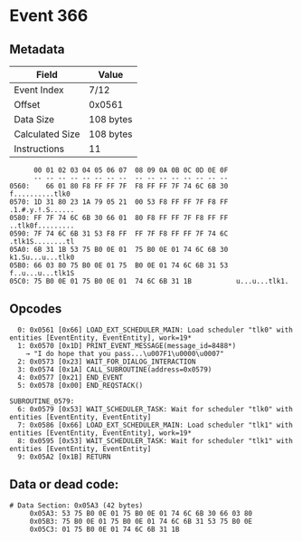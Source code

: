 # Event 366

## Metadata

| Field           | Value     |
|-----------------|-----------|
| Event Index     | 7/12      |
| Offset          | 0x0561    |
| Data Size       | 108 bytes |
| Calculated Size | 108 bytes |
| Instructions    | 11        |

```
      00 01 02 03 04 05 06 07  08 09 0A 0B 0C 0D 0E 0F
      -- -- -- -- -- -- -- --  -- -- -- -- -- -- -- --
0560:    66 01 80 F8 FF FF 7F  F8 FF FF 7F 74 6C 6B 30   f..........tlk0
0570: 1D 31 80 23 1A 79 05 21  00 53 F8 FF FF 7F F8 FF  .1.#.y.!.S......
0580: FF 7F 74 6C 6B 30 66 01  80 F8 FF FF 7F F8 FF FF  ..tlk0f.........
0590: 7F 74 6C 6B 31 53 F8 FF  FF 7F F8 FF FF 7F 74 6C  .tlk1S........tl
05A0: 6B 31 1B 53 75 B0 0E 01  75 B0 0E 01 74 6C 6B 30  k1.Su...u...tlk0
05B0: 66 03 80 75 B0 0E 01 75  B0 0E 01 74 6C 6B 31 53  f..u...u...tlk1S
05C0: 75 B0 0E 01 75 B0 0E 01  74 6C 6B 31 1B           u...u...tlk1.   
```

## Opcodes

```
  0: 0x0561 [0x66] LOAD_EXT_SCHEDULER_MAIN: Load scheduler "tlk0" with entities [EventEntity, EventEntity], work=19*
  1: 0x0570 [0x1D] PRINT_EVENT_MESSAGE(message_id=8488*)
    → "I do hope that you pass...\u007F1\u0000\u0007"
  2: 0x0573 [0x23] WAIT_FOR_DIALOG_INTERACTION
  3: 0x0574 [0x1A] CALL_SUBROUTINE(address=0x0579)
  4: 0x0577 [0x21] END_EVENT
  5: 0x0578 [0x00] END_REQSTACK()

SUBROUTINE_0579:
  6: 0x0579 [0x53] WAIT_SCHEDULER_TASK: Wait for scheduler "tlk0" with entities [EventEntity, EventEntity]
  7: 0x0586 [0x66] LOAD_EXT_SCHEDULER_MAIN: Load scheduler "tlk1" with entities [EventEntity, EventEntity], work=19*
  8: 0x0595 [0x53] WAIT_SCHEDULER_TASK: Wait for scheduler "tlk1" with entities [EventEntity, EventEntity]
  9: 0x05A2 [0x1B] RETURN
```

## Data or dead code:

```
# Data Section: 0x05A3 (42 bytes)
     0x05A3: 53 75 B0 0E 01 75 B0 0E 01 74 6C 6B 30 66 03 80
     0x05B3: 75 B0 0E 01 75 B0 0E 01 74 6C 6B 31 53 75 B0 0E
     0x05C3: 01 75 B0 0E 01 74 6C 6B 31 1B
```